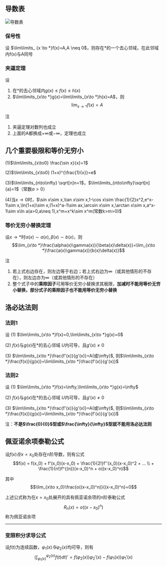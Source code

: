## 导数表
![导数表](https://gss3.bdstatic.com/-Po3dSag_xI4khGkpoWK1HF6hhy/baike/c0%3Dbaike92%2C5%2C5%2C92%2C30/sign=51054ce208d162d991e36a4e70b6c289/e61190ef76c6a7ef9d16aa00fffaaf51f3de66e7.jpg)

### 保号性
设 $\lim\limits_ {x \to *}f(x)=A,A \neq 0$，则存在*的一个去心邻域，在此邻域内f(x)与A同号

### 夹逼定理
设
1. 在$*$的去心邻域内$g(x)\leqslant f(x)\leqslant h(x)$
2. $\lim\limits_{x\to *}g(x)=\lim\limits_{x\to *}h(x)=A$，则
$$\lim_{x\to *}f(x)=A$$

注
1. 夹逼定理对数列也成立
2. 上面的A都换成$+\infty$或$-\infty$，定理也成立

## 几个重要极限和等价无穷小
(1)$\lim\limits_{x\to0} \frac{\sin x}{x}=1$

(2)$\lim\limits_{x\to0} (1+x)^{\frac{1}{x}}=e$

(3)$\lim\limits_{n\to\infty} \sqrt[n]n=1$，$\lim\limits_{n\to\infty}\sqrt[n]{a}=1$（常数$a>0$）

(4)当$x\to0$时，$\sin x\sim x,\tan x\sim x,1-\cos x\sim \frac{1}{2}x^2,e^x-1\sim x,\ln(1+x)\sim x,(1+x)^a-1\sim ax,\arcsin x\sim x,\arctan x\sim x,a^x-1\sim x\ln a(a>0,a\neq 1),x^m+x^k\sim x^m(常数k>m>0)$

### 等价无穷小替换定理
设$x\to *$时$\alpha(x)\sim a(x), \beta(x)\sim b(x)$，则
$$\lim_{x\to *}\frac{\alpha(x)\gamma(x)}{\beta(x)\delta(x)}=\lim_{x\to *}\frac{a(x)\gamma(x)}{b(x)\delta(x)}$$

注
1. 若上式右边存在，则左边等于右边；若上式右边为$\infty$（或其他情形的不存在），则左边亦为$\infty$（或其他情形的不存在）
2. 整个式子中的**乘除因子**可用等价无穷小替换求其极限，**加减时不能用等价无穷小替换，部分式子的乘除因子也不能用等价无穷小替换**
## 洛必达法则
### 法则1
设
(1) $\lim\limits_{x\to *}f(x)=0,\lim\limits_{x\to *}g(x)=0$

(2) $f(x)$与$g(x)$在$*$的去心邻域 $U$内可导，且$g'(x)\neq 0$

(3) $\lim\limits_{x\to *}\frac{f'(x)}{g'(x)}=A(或\infty)$, 则$\lim\limits_{x\to *}\frac{f(x)}{g(x)}=\lim\limits_{x\to *}\frac{f'(x)}{g'(x)}$

### 法则2
设
(1) $\lim\limits_{x\to *}f(x)=\infty,\lim\limits_{x\to *}g(x)=\infty$

(2) $f(x)$与$g(x)$在$*$的去心邻域 $U$内可导，且$g'(x)\neq 0$

(3) $\lim\limits_{x\to *}\frac{f'(x)}{g'(x)}=A(或\infty)$, 则$\lim\limits_{x\to *}\frac{f(x)}{g(x)}=\lim\limits_{x\to *}\frac{f'(x)}{g'(x)}$

注：**不是$\frac{0}{0}$型或$\frac{\infty}{\infty}$型就不能用洛必达法则**

## 佩亚诺余项泰勒公式
设$f(x)在x=x_0$处存在n阶导数，则有公式
$$f(x) = f(x_0) + f'(x_0)(x-x_0) + \frac{1}{2!}f''(x_0)(x-x_0)^2 + ... \\ +  \frac{1}{n!}f^{(n)}(x-x_0)^n + o((x-x_0)^n)$$

其中
$$\lim_{x\to x_0}\frac{o((x-x_0)^n)}{(x-x_0)^n}=0$$

上述公式称为在$x=x_0$处展开的具有佩亚诺余项的n阶泰勒公式
$$R_n(x)=o((x-x_0)^n)$$
称为佩亚诺余项

---

### 变限积分求导公式
设$f(t)$为连续函数，$\varphi_1(x)与\varphi_2(x)$均可导，则有
$$(\int_{\varphi_1(x)}^{\varphi_2(x)}f(t)dt)'=f(\varphi_2(x))\varphi_2'(x) - f(\varphi_1(x))\varphi_1'(x)$$
